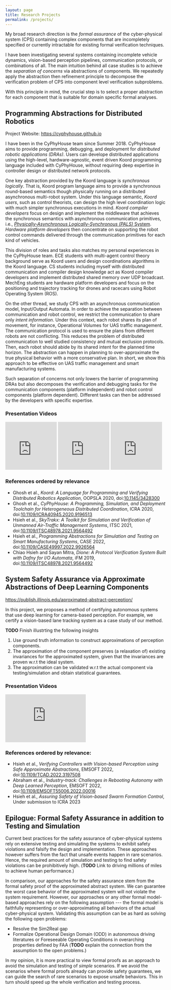 ```yaml
---
layout: page
title: Research Projects
permalink: /projects/
---
```


My broad research direction is the *formal assurance* of the cyber-physical system (CPS) containing complex components that are incompletely specified or currently intractable for existing formal verification techniques.

I have been investigating several systems containing incomplete vehicle dynamics, vision-based perception pipelines, communication protocols, or combinations of all.
The main intuition behind all case studies is to achieve the *separation of concerns* via abstractions of components.
We repeatedly apply the abstraction then refinement principle to decompose the verification problem of CPS into component level verification subproblems.

With this principle in mind,
the crucial step is to select a proper abstraction for each component that is suitable for domain specific formal analyses.


## Programming Abstractions for Distributed Robotics

Project Website: <https://cyphyhouse.github.io>  

I have been in the CyPhyHouse team since Summer 2018. CyPhyHouse aims to provide programming, debugging, and deployment for *distributed robotic applications (DRAs)*. Users can develope distributed applications using the high-level, hardware-agnostic, event driven Koord programming language included with CyPhyHouse, without requiring deep expertise in controller design or distributed network protocols.

One key abstraction provided by the Koord language is *synchronous logically*.
That is, Koord program language aims to provide a synchronous round-based semantics though physically running on a distributed asynchronous multi-robot system.
Under this language semantic, *Koord users*, such as control theorists, can design the high level coordination logic with much simpler synchronous executions in mind.
*Koord compiler developers* focus on design and implement the middleware that achieves the synchronous semantics with asynchronous communication primitives, i.e., [*Physically-Asynchronous Logically-Synchronous (PALS)* System][PALS].
*Hardware platform developers* then concentrate on supporting the robot control commands delivered through the communication primitives for each kind of vehicles.

[PALS]: http://publish.illinois.edu/cpsintegrationlab/rtsi-projects/architecture-design-and-analysis/complexity-reduction/physically-asynchronous-logically-synchronous-pals-system/


This division of roles and tasks also matches my personal experiences in the CyPhyHouse team.
ECE students with multi-agent control theory background serve as Koord users and design coordinations algorithms in the Koord language.
CS students including myself with distributed communication and compiler design knowledge act as Koord compiler developers and implement distributed shared memory over UDP broadcast.
MechEng students are hardware platform developers and focus on the positioning and trajectory tracking for drones and racecars using Robot Operating System (ROS).


On the other thread, we study CPS with an asynchronous communication model, Input/Output Automata.
In order to achieve the separation between communication and robot control, we restrict the communication to share only *intent information*.
Under this context, each robot shares its plan of movement, for instance, Operational Volumes for UAS traffic management.
The communication protocol is used to ensure the plans from different robots are not conflicting.
This reduces the problem of distributed communication to well studied consistency and mutual exclusion protocols.
Then, each robot should abide by its shared intent for the planned time horizon.
The abstraction can happen in planning to over-approximate the true physical behavior with a more conservative plan.
In short, we show this approach to be effective on UAS traffic management and smart manufacturing systems.

Such separation of concerns not only lowers the barrier of programming DRAs but also decomposes the verification and debugging tasks for the communication components (platform independent) and robot control components (platform dependent).
Different tasks can then be addressed by the developers with specific expertise.


### Presentation Videos

<iframe width="32%" src="https://www.youtube.com/embed/bxPmpVuFcQM" title="YouTube video player" frameborder="0" allow="accelerometer; autoplay; clipboard-write; encrypted-media; gyroscope; picture-in-picture" allowfullscreen></iframe>

<iframe width="32%" src="https://www.youtube.com/embed/Hf8OUsXBIhc" title="YouTube video player" frameborder="0" allow="accelerometer; autoplay; clipboard-write; encrypted-media; gyroscope; picture-in-picture" allowfullscreen></iframe>

<iframe width="32%" src="https://www.youtube.com/embed/VMLmOHSlmj4" title="YouTube video player" frameborder="0" allow="accelerometer; autoplay; clipboard-write; encrypted-media; gyroscope; picture-in-picture" allowfullscreen></iframe>

<br/>

### References ordered by relevance
+ Ghosh et al., *Koord: A Language for Programming and Verifying Distributed Robotics Application*, OOPSLA 2020, doi:[10.1145/3428300](https://doi.org/10.1145/3428300)
+ Ghosh et al., *CyPhyHouse: A Programming, Simulation, and Deployment Toolchain for Heterogeneous Distributed Coordination*, ICRA 2020, doi:[10.1109/ICRA40945.2020.9196513](https://doi.org/10.1109/ICRA40945.2020.9196513)
+ Hsieh et al., *SkyTrakx: A Toolkit for Simulation and Verification of Unmanned Air-Traffic Management Systems*, ITSC 2021, doi:[10.1109/ITSC48978.2021.9564492](https://doi.org/10.1109/ITSC48978.2021.9564492)
+ Hsieh et al., *Programming Abstractions for Simulation and Testing on Smart Manufacturing Systems*, CASE 2022, doi:[10.1109/CASE49997.2022.9926564](https://doi.org/10.1109/CASE49997.2022.9926564)
+ Chiao Hsieh and Sayan Mitra, *Dione: A Protocol Verification System Built with Dafny for I/O Automata*, iFM 2019, doi:[10.1109/ITSC48978.2021.9564492](https://doi.org/10.1109/ITSC48978.2021.9564492)


## System Safety Assurance via Approximate Abstractions of Deep Learning Components 

<https://publish.illinois.edu/aproximated-abstract-perception/>


In this project, we proposes a method of certifying autonomous systems that use deep learning for camera-based perception.
For example, we certify a vision-based lane tracking system as a case study of our method.

**TODO** Finish illustrting the following insights

1. Use ground truth information to construct approximations of perception components.
1. The approximation of the component preserves (a relaxation of) existing invariances for the approximated system, given that the invariances are proven w.r.t the ideal system.
1. The approximation can be validated w.r.t the actual component via testing/simulation and obtain statistical guarantees.


### Presentation Videos

<iframe width="50%" src="https://www.youtube.com/embed/ABTUA2OdV0E?start=1778&end=2436" title="YouTube video player" frameborder="0" allow="accelerometer; autoplay; clipboard-write; encrypted-media; gyroscope; picture-in-picture; web-share" allowfullscreen></iframe>


### References ordered by relevance:
+ Hsieh et al., *Verifying Controllers with Vision-based Perception using Safe Approximate Abstractions*, EMSOFT 2022, doi:[10.1109/TCAD.2022.3197508](https://doi.org/10.1109/TCAD.2022.3197508)
+ Abraham et al., *Industry-track: Challenges in Rebooting Autonomy with Deep Learned Perception*, EMSOFT 2022, doi:[10.1109/EMSOFT55006.2022.00016](https://doi.org/10.1109/EMSOFT55006.2022.00016)
+ Hsieh et al., *Assuring Safety of Vision-based Swarm Formation Control*, Under submission to ICRA 2023


## Epilogue: Formal Safety Assurance **in addition to** Testing and Simulation

Current best practices for the safety assurance of cyber-physical systems rely on extensive testing and simulating the systems to exhibit safety violations and falsify the design and implementation.
These approaches however suffers from the fact that unsafe events happen in rare scenarios.
Hence, the required amount of simulation and testing to find safety violations can be prohibitively high. (**TODO** Link to driving millions of miles to achieve human performance.)

In comparison, our approaches for the safety assurance stem from the formal safety proof of the approximated abstract system.
We can guarantee the worst case behavior of the approximated system will not violate the system requirement.
However, our approaches or any other formal model-based approaches rely on the following assumption ---
the formal model is faithfully representing or over-approximating all behaviors of the actual cyber-physical system.
Validating this assumption can be as hard as solving the following open problems:
+ Resolve the Sim2Real gap
+ Formalize Operational Design Domain (ODD) in autonomous driving literatures or
  Foreseeable Operating Conditions in overarching properties defined by FAA
(**TODO** explain the connection from the assumption to the open problems.)

In my opinion, it is more practical to view formal proofs as an approach to avoid the simulation and testing of *simple* scenarios.
If we avoid the scenarios where formal proofs already can provide safety guarantees,
we can guide the search of rare scenarios to expose unsafe behaviors.
This in turn should speed up the whole verification and testing process.
